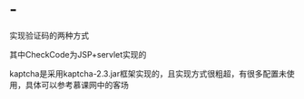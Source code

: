 # -
实现验证码的两种方式

其中CheckCode为JSP+servlet实现的

kaptcha是采用kaptcha-2.3.jar框架实现的，且实现方式很粗超，有很多配置未使用，具体可以参考慕课网中的客场
